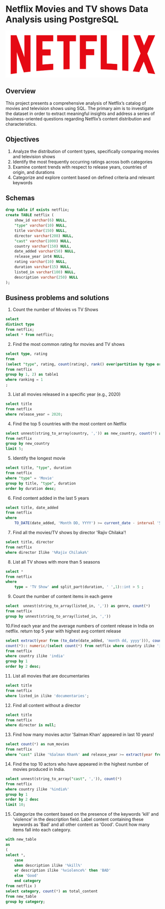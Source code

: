 # Netflix Movies and TV shows Data Analysis using PostgreSQL
![Netflix logo](https://github.com/jumooon/Netflix_sql_project/blob/main/logo.png)
## Overview
This project presents a comprehensive analysis of Netflix’s catalog of movies and television shows using SQL. The primary aim is to investigate the dataset in order to extract meaningful insights and address a series of business-oriented questions regarding Netflix’s content distribution and characteristics.

## Objectives
1. Analyze the distribution of content types, specifically comparing movies and television shows
2. Identify the most frequently occurring ratings across both categories
3. Examine content trends with respect to release years, countries of origin, and durations
4. Categorize and explore content based on defined criteria and relevant keywords

## Schemas
```sql
drop table if exists netflix;
create TABLE netflix (
	show_id varchar(6) NULL,
	"type" varchar(10) NULL,
	title varchar(150) NULL,
	director varchar(208) NULL,
	"cast" varchar(1000) NULL,
	country varchar(150) NULL,
	date_added varchar(50) NULL,
	release_year int4 NULL,
	rating varchar(10) NULL,
	duration varchar(15) NULL,
	listed_in varchar(100) NULL,
	description varchar(250) NULL
);
```
## Business problems and solutions
1. Count the number of Movies vs TV Shows
```sql
select
distinct type
from netflix;
select * from netflix;
```
2. Find the most common rating for movies and TV shows
```sql
select type, rating
from
(select "type", rating, count(rating), rank() over(partition by type order by count(*) desc) as ranking
from netflix
group by 1, 2) as table1
where ranking = 1
;
```
3. List all movies released in a specific year (e.g., 2020)
```sql
select title
from netflix
where release_year = 2020;
```
4. Find the top 5 countries with the most content on Netflix
```sql
select unnest(string_to_array(country, ',')) as new_country, count(*) as num_contents, rank() over(order by count(*) desc)
from netflix
group by new_country
limit 5;
```
5. Identify the longest movie
```sql
select title, "type", duration
from netflix
where "type" = 'Movie'
group by title, "type", duration
order by duration desc;
```
6. Find content added in the last 5 years
```sql
select title, date_added
from netflix
where
	TO_DATE(date_added, 'Month DD, YYYY') >= current_date - interval '5 years';
```	
7. Find all the movies/TV shows by director 'Rajiv Chilaka'!
```sql
select title, director
from netflix 
where director Ilike '%Rajiv Chilaka%'
```
8. List all TV shows with more than 5 seasons
```sql
select *
from netflix
where
	type = 'TV Show' and split_part(duration, ' ',1)::int > 5 ;
```
9. Count the number of content items in each genre
```sql
select  unnest(string_to_array(listed_in, ',')) as genre, count(*)
from netflix
group by unnest(string_to_array(listed_in, ','))
```
10.Find each year and the average numbers of content release in India on netflix.
return top 5 year with highest avg content release
```sql
select extract(year from (to_date(date_added, 'month dd, yyyy'))), count(*), 
count(*):: numeric/(select count(*) from netflix where country ilike 'india'):: numeric * 100 as avg_year 
from netflix
where country ilike 'india'
group by 1
order by 2 desc;
```
11. List all movies that are documentaries
```sql
select title
from netflix
where listed_in ilike 'documentaries';
```
12. Find all content without a director
```sql
select title
from netflix
where director is null;
```
13. Find how many movies actor 'Salman Khan' appeared in last 10 years!
```sql
select count(*) as num_movies
from netflix 
where "cast" ilike '%Salman Khan%' and release_year >= extract(year from current_date) - 10;
```
14. Find the top 10 actors who have appeared in the highest number of movies produced in India.
```sql
select unnest(string_to_array("cast", ',')), count(*)
from netflix
where country ilike '%india%'
group by 1
order by 2 desc
limit 10;
```
15. Categorize the content based on the presence of the keywords 'kill' and 'violence' in 
the description field. Label content containing these keywords as 'Bad' and all other 
content as 'Good'. Count how many items fall into each category.
```sql
with new_table
as
(
select *,
	case 
	when description ilike '%kill%' 
	or description ilike '%violence%' then 'BAD'
	else 'Good'
	end category
from netflix )
select category, count(*) as total_content
from new_table
group by category;
```
